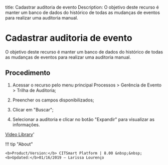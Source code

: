 title: Cadastrar auditoria de evento
Description: O objetivo deste recurso é manter um banco de dados do histórico de todas as mudanças de eventos para realizar uma auditoria manual. 
# Cadastrar auditoria de evento

O objetivo deste recurso é manter um banco de dados do histórico de todas as mudanças de eventos para realizar uma auditoria manual.


Procedimento
----------------

1.  Acessar o recurso pelo menu principal Processos \> Gerência de Evento \>
    Trilha de Auditoria;

2.  Preencher os campos disponibilizados;

3.  Clicar em "Buscar";

4.  Selecionar a auditoria e clicar no botão "Expandir" para visualizar as
    informações.

<i class='fa fa-youtube-play  fa-2x' style='color:#97ce17;vertical-align: middle;'> </i> [Video Library](https://www.youtube.com/playlist?list=PLB5qK2uzf2RNrFw2L_38FJbcLKv44S4fs)'

!!! tip "About"

    <b>Product/Version:</b> CITSmart Platform | 8.00 &nbsp;&nbsp;
    <b>Updated:</b>01/16/2019 – Larissa Lourenço
